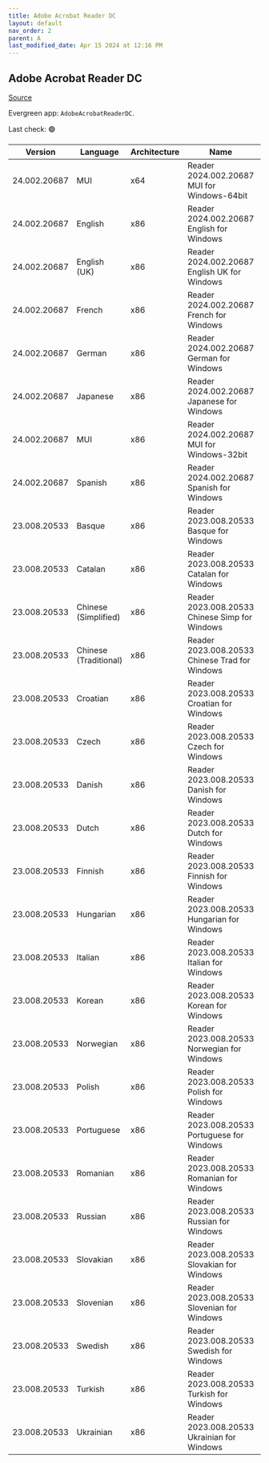 ```yaml
---
title: Adobe Acrobat Reader DC
layout: default
nav_order: 2
parent: A
last_modified_date: Apr 15 2024 at 12:16 PM
---
```


## Adobe Acrobat Reader DC

[Source](https://acrobat.adobe.com/us/en/acrobat/pdf-reader.html)

Evergreen app: `AdobeAcrobatReaderDC`. 

Last check: 🟢

| Version      | Language              | Architecture | Name                                            | URI                                                                                                                                                                                                                |
| ------------ | --------------------- | ------------ | ----------------------------------------------- | ------------------------------------------------------------------------------------------------------------------------------------------------------------------------------------------------------------------ |
| 24.002.20687 | MUI                   | x64          | Reader 2024.002.20687 MUI for Windows-64bit     | [https://ardownload2.adobe.com/pub/adobe/acrobat/win/AcrobatDC/2400220687/AcroRdrDCx642400220687_MUI.exe](https://ardownload2.adobe.com/pub/adobe/acrobat/win/AcrobatDC/2400220687/AcroRdrDCx642400220687_MUI.exe) |
| 24.002.20687 | English               | x86          | Reader 2024.002.20687 English for Windows       | [https://ardownload2.adobe.com/pub/adobe/reader/win/AcrobatDC/2400220687/AcroRdrDC2400220687_en_US.exe](https://ardownload2.adobe.com/pub/adobe/reader/win/AcrobatDC/2400220687/AcroRdrDC2400220687_en_US.exe)     |
| 24.002.20687 | English (UK)          | x86          | Reader 2024.002.20687 English UK for Windows    | [https://ardownload2.adobe.com/pub/adobe/reader/win/AcrobatDC/2400220687/AcroRdrDC2400220687_en_US.exe](https://ardownload2.adobe.com/pub/adobe/reader/win/AcrobatDC/2400220687/AcroRdrDC2400220687_en_US.exe)     |
| 24.002.20687 | French                | x86          | Reader 2024.002.20687 French for Windows        | [https://ardownload2.adobe.com/pub/adobe/reader/win/AcrobatDC/2400220687/AcroRdrDC2400220687_fr_FR.exe](https://ardownload2.adobe.com/pub/adobe/reader/win/AcrobatDC/2400220687/AcroRdrDC2400220687_fr_FR.exe)     |
| 24.002.20687 | German                | x86          | Reader 2024.002.20687 German for Windows        | [https://ardownload2.adobe.com/pub/adobe/reader/win/AcrobatDC/2400220687/AcroRdrDC2400220687_de_DE.exe](https://ardownload2.adobe.com/pub/adobe/reader/win/AcrobatDC/2400220687/AcroRdrDC2400220687_de_DE.exe)     |
| 24.002.20687 | Japanese              | x86          | Reader 2024.002.20687 Japanese for Windows      | [https://ardownload2.adobe.com/pub/adobe/reader/win/AcrobatDC/2400220687/AcroRdrDC2400220687_ja_JP.exe](https://ardownload2.adobe.com/pub/adobe/reader/win/AcrobatDC/2400220687/AcroRdrDC2400220687_ja_JP.exe)     |
| 24.002.20687 | MUI                   | x86          | Reader 2024.002.20687 MUI for Windows-32bit     | [https://ardownload2.adobe.com/pub/adobe/reader/win/AcrobatDC/2400220687/AcroRdrDC2400220687_MUI.exe](https://ardownload2.adobe.com/pub/adobe/reader/win/AcrobatDC/2400220687/AcroRdrDC2400220687_MUI.exe)         |
| 24.002.20687 | Spanish               | x86          | Reader 2024.002.20687 Spanish for Windows       | [https://ardownload2.adobe.com/pub/adobe/reader/win/AcrobatDC/2400220687/AcroRdrDC2400220687_es_ES.exe](https://ardownload2.adobe.com/pub/adobe/reader/win/AcrobatDC/2400220687/AcroRdrDC2400220687_es_ES.exe)     |
| 23.008.20533 | Basque                | x86          | Reader 2023.008.20533 Basque for Windows        | [https://ardownload2.adobe.com/pub/adobe/reader/win/AcrobatDC/2300820533/AcroRdrDC2300820533_eu_ES.exe](https://ardownload2.adobe.com/pub/adobe/reader/win/AcrobatDC/2300820533/AcroRdrDC2300820533_eu_ES.exe)     |
| 23.008.20533 | Catalan               | x86          | Reader 2023.008.20533 Catalan for Windows       | [https://ardownload2.adobe.com/pub/adobe/reader/win/AcrobatDC/2300820533/AcroRdrDC2300820533_ca_ES.exe](https://ardownload2.adobe.com/pub/adobe/reader/win/AcrobatDC/2300820533/AcroRdrDC2300820533_ca_ES.exe)     |
| 23.008.20533 | Chinese (Simplified)  | x86          | Reader 2023.008.20533 Chinese Simp for  Windows | [https://ardownload2.adobe.com/pub/adobe/reader/win/AcrobatDC/2300820533/AcroRdrDC2300820533_zh_CN.exe](https://ardownload2.adobe.com/pub/adobe/reader/win/AcrobatDC/2300820533/AcroRdrDC2300820533_zh_CN.exe)     |
| 23.008.20533 | Chinese (Traditional) | x86          | Reader 2023.008.20533 Chinese Trad for Windows  | [https://ardownload2.adobe.com/pub/adobe/reader/win/AcrobatDC/2300820533/AcroRdrDC2300820533_zh_TW.exe](https://ardownload2.adobe.com/pub/adobe/reader/win/AcrobatDC/2300820533/AcroRdrDC2300820533_zh_TW.exe)     |
| 23.008.20533 | Croatian              | x86          | Reader 2023.008.20533 Croatian for Windows      | [https://ardownload2.adobe.com/pub/adobe/reader/win/AcrobatDC/2300820533/AcroRdrDC2300820533_hr_HR.exe](https://ardownload2.adobe.com/pub/adobe/reader/win/AcrobatDC/2300820533/AcroRdrDC2300820533_hr_HR.exe)     |
| 23.008.20533 | Czech                 | x86          | Reader 2023.008.20533 Czech for Windows         | [https://ardownload2.adobe.com/pub/adobe/reader/win/AcrobatDC/2300820533/AcroRdrDC2300820533_cs_CZ.exe](https://ardownload2.adobe.com/pub/adobe/reader/win/AcrobatDC/2300820533/AcroRdrDC2300820533_cs_CZ.exe)     |
| 23.008.20533 | Danish                | x86          | Reader 2023.008.20533 Danish for Windows        | [https://ardownload2.adobe.com/pub/adobe/reader/win/AcrobatDC/2300820533/AcroRdrDC2300820533_da_DK.exe](https://ardownload2.adobe.com/pub/adobe/reader/win/AcrobatDC/2300820533/AcroRdrDC2300820533_da_DK.exe)     |
| 23.008.20533 | Dutch                 | x86          | Reader 2023.008.20533 Dutch for Windows         | [https://ardownload2.adobe.com/pub/adobe/reader/win/AcrobatDC/2300820533/AcroRdrDC2300820533_nl_NL.exe](https://ardownload2.adobe.com/pub/adobe/reader/win/AcrobatDC/2300820533/AcroRdrDC2300820533_nl_NL.exe)     |
| 23.008.20533 | Finnish               | x86          | Reader 2023.008.20533 Finnish for Windows       | [https://ardownload2.adobe.com/pub/adobe/reader/win/AcrobatDC/2300820533/AcroRdrDC2300820533_fi_FI.exe](https://ardownload2.adobe.com/pub/adobe/reader/win/AcrobatDC/2300820533/AcroRdrDC2300820533_fi_FI.exe)     |
| 23.008.20533 | Hungarian             | x86          | Reader 2023.008.20533 Hungarian for Windows     | [https://ardownload2.adobe.com/pub/adobe/reader/win/AcrobatDC/2300820533/AcroRdrDC2300820533_hu_HU.exe](https://ardownload2.adobe.com/pub/adobe/reader/win/AcrobatDC/2300820533/AcroRdrDC2300820533_hu_HU.exe)     |
| 23.008.20533 | Italian               | x86          | Reader 2023.008.20533 Italian for Windows       | [https://ardownload2.adobe.com/pub/adobe/reader/win/AcrobatDC/2300820533/AcroRdrDC2300820533_it_IT.exe](https://ardownload2.adobe.com/pub/adobe/reader/win/AcrobatDC/2300820533/AcroRdrDC2300820533_it_IT.exe)     |
| 23.008.20533 | Korean                | x86          | Reader 2023.008.20533 Korean for Windows        | [https://ardownload2.adobe.com/pub/adobe/reader/win/AcrobatDC/2300820533/AcroRdrDC2300820533_ko_KR.exe](https://ardownload2.adobe.com/pub/adobe/reader/win/AcrobatDC/2300820533/AcroRdrDC2300820533_ko_KR.exe)     |
| 23.008.20533 | Norwegian             | x86          | Reader 2023.008.20533 Norwegian for Windows     | [https://ardownload2.adobe.com/pub/adobe/reader/win/AcrobatDC/2300820533/AcroRdrDC2300820533_nb_NO.exe](https://ardownload2.adobe.com/pub/adobe/reader/win/AcrobatDC/2300820533/AcroRdrDC2300820533_nb_NO.exe)     |
| 23.008.20533 | Polish                | x86          | Reader 2023.008.20533 Polish for Windows        | [https://ardownload2.adobe.com/pub/adobe/reader/win/AcrobatDC/2300820533/AcroRdrDC2300820533_pl_PL.exe](https://ardownload2.adobe.com/pub/adobe/reader/win/AcrobatDC/2300820533/AcroRdrDC2300820533_pl_PL.exe)     |
| 23.008.20533 | Portuguese            | x86          | Reader 2023.008.20533 Portuguese for Windows    | [https://ardownload2.adobe.com/pub/adobe/reader/win/AcrobatDC/2300820533/AcroRdrDC2300820533_pt_BR.exe](https://ardownload2.adobe.com/pub/adobe/reader/win/AcrobatDC/2300820533/AcroRdrDC2300820533_pt_BR.exe)     |
| 23.008.20533 | Romanian              | x86          | Reader 2023.008.20533 Romanian for Windows      | [https://ardownload2.adobe.com/pub/adobe/reader/win/AcrobatDC/2300820533/AcroRdrDC2300820533_ro_RO.exe](https://ardownload2.adobe.com/pub/adobe/reader/win/AcrobatDC/2300820533/AcroRdrDC2300820533_ro_RO.exe)     |
| 23.008.20533 | Russian               | x86          | Reader 2023.008.20533 Russian for Windows       | [https://ardownload2.adobe.com/pub/adobe/reader/win/AcrobatDC/2300820533/AcroRdrDC2300820533_ru_RU.exe](https://ardownload2.adobe.com/pub/adobe/reader/win/AcrobatDC/2300820533/AcroRdrDC2300820533_ru_RU.exe)     |
| 23.008.20533 | Slovakian             | x86          | Reader 2023.008.20533 Slovakian for Windows     | [https://ardownload2.adobe.com/pub/adobe/reader/win/AcrobatDC/2300820533/AcroRdrDC2300820533_sk_SK.exe](https://ardownload2.adobe.com/pub/adobe/reader/win/AcrobatDC/2300820533/AcroRdrDC2300820533_sk_SK.exe)     |
| 23.008.20533 | Slovenian             | x86          | Reader 2023.008.20533 Slovenian for Windows     | [https://ardownload2.adobe.com/pub/adobe/reader/win/AcrobatDC/2300820533/AcroRdrDC2300820533_sl_SI.exe](https://ardownload2.adobe.com/pub/adobe/reader/win/AcrobatDC/2300820533/AcroRdrDC2300820533_sl_SI.exe)     |
| 23.008.20533 | Swedish               | x86          | Reader 2023.008.20533 Swedish for Windows       | [https://ardownload2.adobe.com/pub/adobe/reader/win/AcrobatDC/2300820533/AcroRdrDC2300820533_sv_SE.exe](https://ardownload2.adobe.com/pub/adobe/reader/win/AcrobatDC/2300820533/AcroRdrDC2300820533_sv_SE.exe)     |
| 23.008.20533 | Turkish               | x86          | Reader 2023.008.20533 Turkish for Windows       | [https://ardownload2.adobe.com/pub/adobe/reader/win/AcrobatDC/2300820533/AcroRdrDC2300820533_tr_TR.exe](https://ardownload2.adobe.com/pub/adobe/reader/win/AcrobatDC/2300820533/AcroRdrDC2300820533_tr_TR.exe)     |
| 23.008.20533 | Ukrainian             | x86          | Reader 2023.008.20533 Ukrainian for Windows     | [https://ardownload2.adobe.com/pub/adobe/reader/win/AcrobatDC/2300820533/AcroRdrDC2300820533_uk_UA.exe](https://ardownload2.adobe.com/pub/adobe/reader/win/AcrobatDC/2300820533/AcroRdrDC2300820533_uk_UA.exe)     |
